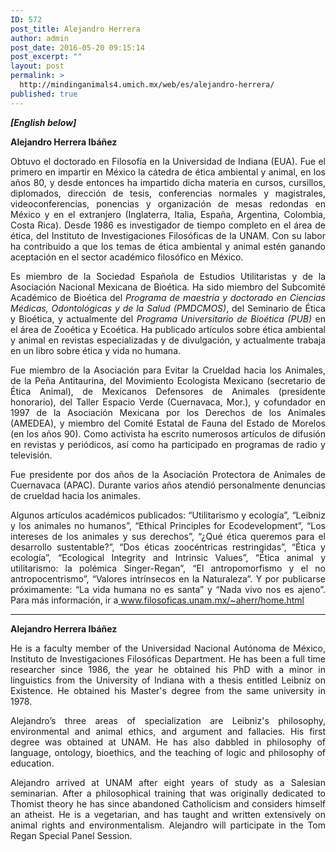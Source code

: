 ```yaml
---
ID: 572
post_title: Alejandro Herrera
author: admin
post_date: 2016-05-20 09:15:14
post_excerpt: ""
layout: post
permalink: >
  http://mindinganimals4.umich.mx/web/es/alejandro-herrera/
published: true
---
```

<em><strong>[English below]</strong></em>
<p style="text-align: justify;"><b>Alejandro Herrera Ibáñez </b></p>
<p style="text-align: justify;">O<span style="font-weight: 400;">btuvo el doctorado en Filosofía en la Universidad de Indiana (EUA). Fue el primero en impartir en México la cátedra de ética ambiental y animal, en los años 80, y desde entonces ha impartido dicha materia en cursos, cursillos, diplomados, dirección de tesis, conferencias normales y magistrales, videoconferencias, ponencias y organización de mesas redondas en México y en el extranjero (Inglaterra, Italia, España, Argentina, Colombia, Costa Rica). Desde 1986 es investigador de tiempo completo en el área de ética, del Instituto de Investigaciones Filosóficas de la UNAM. Con su labor ha contribuido a que los temas de ética ambiental y animal estén ganando aceptación en el sector académico filosófico en México.</span></p>
<p style="text-align: justify;"><span style="font-weight: 400;">Es miembro de la Sociedad Española de Estudios Utilitaristas y de la Asociación Nacional Mexicana de Bioética. Ha sido miembro del Subcomité Académico de Bioética del </span><i><span style="font-weight: 400;">Programa de maestría y doctorado en Ciencias Médicas, Odontológicas y de la Salud (PMDCMOS)</span></i><span style="font-weight: 400;">, del Seminario de Ética y Bioética, y actualmente del </span><i><span style="font-weight: 400;">Programa Universitario de Bioética (PUB)</span></i><span style="font-weight: 400;"> en el área de Zooética y Ecoética. Ha publicado artículos sobre ética ambiental y animal en revistas especializadas y de divulgación, y actualmente trabaja en un libro sobre ética y vida no humana.</span></p>
<p style="text-align: justify;">Fue miembro de la Asociación para Evitar la Crueldad hacia los Animales, de la Peña Antitaurina, del Movimiento Ecologista Mexicano (secretario de Ética Animal), de Mexicanos Defensores de Animales (presidente honorario), del Taller Espacio Verde (Cuernavaca, Mor.), y cofundador en 1997 de la Asociación Mexicana por los Derechos de los Animales (AMEDEA), y miembro del Comité Estatal de Fauna del Estado de Morelos (en los años 90). Como activista ha escrito numerosos artículos de difusión en revistas y periódicos, así como ha participado en programas de radio y televisión.</p>
<p style="text-align: justify;">Fue presidente por dos años de la Asociación Protectora de Animales de Cuernavaca (APAC). Durante varios años atendió personalmente denuncias de crueldad hacia los animales.</p>
<p style="text-align: justify;"><span style="font-weight: 400;">Algunos artículos académicos publicados: “Utilitarismo y ecología”, “Leibniz y los animales no humanos”, “Ethical Principles for Ecodevelopment”, “Los intereses de los animales y sus derechos”, “¿Qué ética queremos para el desarrollo sustentable?”, “Dos éticas zoocéntricas restringidas”, “Ética y ecología”, “Ecological Integrity and Intrinsic Values”, “Ética animal y utilitarismo: la polémica Singer-Regan”, “El antropomorfismo y el no antropocentrismo”, “Valores intrínsecos en la Naturaleza”. Y por publicarse próximamente: “La vida humana no es santa” y “Nada vivo nos es ajeno”. Para más información, ir a</span><a href="http://www.filosoficas.unam.mx/~aherr/home.html"> <span style="font-weight: 400;">www.filosoficas.unam.mx/~aherr/home.html</span></a></p>


<hr />

<strong>Alejandro Herrera Ibáñez</strong>
<p style="text-align: justify;"><span style="font-weight: 400;">He is a faculty member of the Universidad Nacional Autónoma de México, Instituto de Investigaciones Filosóficas Department. He has been a full time researcher since 1986, the year he obtained his PhD with a minor in linguistics from the University of Indiana with a thesis entitled Leibniz on Existence. He obtained his Master's degree from the same university in 1978. </span></p>
<p style="text-align: justify;">Alejandro’s three areas of specialization are Leibniz's philosophy, environmental and animal ethics, and argument and fallacies. His first degree was obtained at UNAM. He has also dabbled in philosophy of language, ontology, bioethics, and the teaching of logic and philosophy of education.</p>
<p style="text-align: justify;">Alejandro arrived at UNAM after eight years of study as a Salesian seminarian. After a philosophical training that was originally dedicated to Thomist theory he has since abandoned Catholicism and considers himself an atheist. He is a vegetarian, and has taught and written extensively on animal rights and environmentalism. Alejandro will participate in the Tom Regan Special Panel Session.</p>